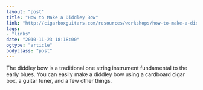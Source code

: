 ```yaml
---
layout: "post"
title: "How to Make a Diddley Bow"
link: "http://cigarboxguitars.com/resources/workshops/how-to-make-a-diddley-bow"
tags: 
- "links"
date: "2010-11-23 18:18:00"
ogtype: "article"
bodyclass: "post"
---
```


The diddley bow is a traditional one string instrument fundamental to the early blues. You can easily make a diddley bow using a cardboard cigar box, a guitar tuner, and a few other things.